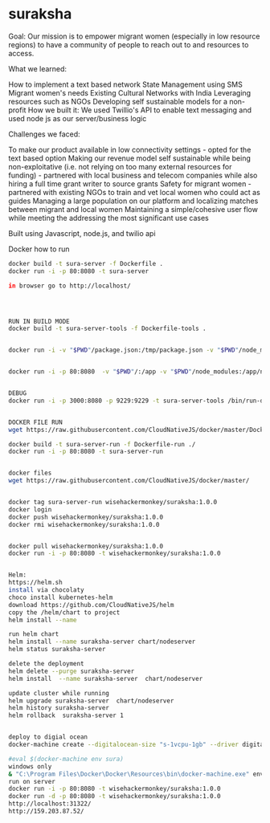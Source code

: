 # suraksha
Goal: Our mission is to empower migrant women (especially in low resource regions) to have a community of people to reach out to and resources to access.

What we learned:

How to implement a text based network
State Management using SMS
Migrant women's needs
Existing Cultural Networks with India
Leveraging resources such as NGOs
Developing self sustainable models for a non-profit
How we built it: We used Twillio's API to enable text messaging and used node js as our server/business logic

Challenges we faced:

To make our product available in low connectivity settings - opted for the text based option
Making our revenue model self sustainable while being non-exploitative (i.e. not relying on too many external resources for funding) - partnered with local business and telecom companies while also hiring a full time grant writer to source grants
Safety for migrant women - partnered with existing NGOs to train and vet local women who could act as guides
Managing a large population on our platform and localizing matches between migrant and local women
Maintaining a simple/cohesive user flow while meeting the addressing the most significant use cases


Built using
Javascript, node.js, and twilio api

Docker how to run
```bash
docker build -t sura-server -f Dockerfile .
docker run -i -p 80:8080 -t sura-server

in browser go to http://localhost/




RUN IN BUILD MODE
docker build -t sura-server-tools -f Dockerfile-tools .


docker run -i -v "$PWD"/package.json:/tmp/package.json -v "$PWD"/node_modules:/tmp/node_modules -w /tmp -t node:10 npm install


docker run -i -p 80:8080  -v "$PWD"/:/app -v "$PWD"/node_modules:/app/node_modules -t sura-server-tools /bin/run-dev


DEBUG
docker run -i -p 3000:8080 -p 9229:9229 -t sura-server-tools /bin/run-debug


DOCKER FILE RUN
wget https://raw.githubusercontent.com/CloudNativeJS/docker/master/Dockerfile-run

docker build -t sura-server-run -f Dockerfile-run ./
docker run -i -p 80:8080 -t sura-server-run


docker files
wget https://raw.githubusercontent.com/CloudNativeJS/docker/master/


docker tag sura-server-run wisehackermonkey/suraksha:1.0.0
docker login
docker push wisehackermonkey/suraksha:1.0.0
docker rmi wisehackermonkey/suraksha:1.0.0


docker pull wisehackermonkey/suraksha:1.0.0
docker run -i -p 80:8080 -t wisehackermonkey/suraksha:1.0.0


Helm:
https://helm.sh
install via chocolaty
choco install kubernetes-helm
download https://github.com/CloudNativeJS/helm
copy the /helm/chart to project
helm install --name

run helm chart
helm install --name suraksha-server chart/nodeserver
helm status suraksha-server

delete the deployment
helm delete --purge suraksha-server
helm install  --name suraksha-server  chart/nodeserver

update cluster while running
helm upgrade suraksha-server  chart/nodeserver
helm history suraksha-server
helm rollback  suraksha-server 1


deploy to digial ocean
docker-machine create --digitalocean-size "s-1vcpu-1gb" --driver digitalocean --digitalocean-access-token <PERSONAL_ACCESS_TOKEN> sura

#eval $(docker-machine env sura)
windows only
& "C:\Program Files\Docker\Docker\Resources\bin\docker-machine.exe" env sura | Invoke-Expression
run on server 
docker run -i -p 80:8080 -t wisehackermonkey/suraksha:1.0.0
docker run -d -p 80:8080 -t wisehackermonkey/suraksha:1.0.0
http://localhost:31322/ 
http://159.203.87.52/
```
